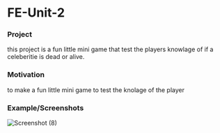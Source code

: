 # FE-Unit-2

### Project

this project is a fun little mini game that test the players knowlage of if a celeberitie is dead or alive.



### Motivation 
to make a fun little mini game to test the knolage of the player 



### Example/Screenshots

![Screenshot (8)](https://user-images.githubusercontent.com/52684059/113808266-89191b80-971a-11eb-8d6c-07a9daa972d7.png)











